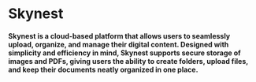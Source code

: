# Skynest

#### Skynest is a cloud-based platform that allows users to seamlessly upload, organize, and manage their digital content. Designed with simplicity and efficiency in mind, Skynest supports secure storage of images and PDFs, giving users the ability to create folders, upload files, and keep their documents neatly organized in one place.
